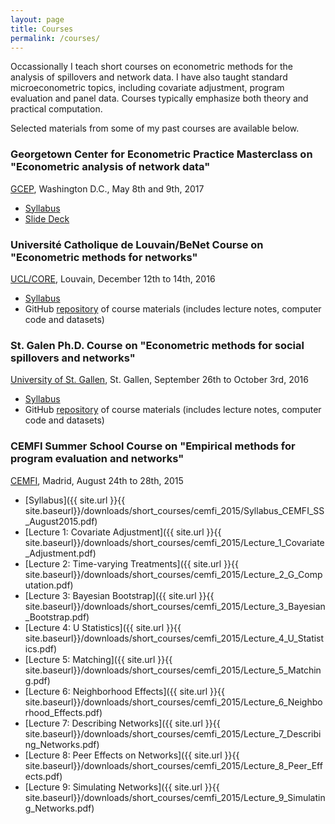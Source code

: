 ```yaml
---
layout: page
title: Courses
permalink: /courses/
---
```

Occassionally I teach short courses on econometric methods for the analysis of spillovers and network data. I have also taught standard microeconometric topics, including covariate adjustment, program evaluation and panel data. Courses typically emphasize both theory and practical computation.

Selected materials from some of my past courses are available below.

### Georgetown Center for Econometric Practice Masterclass on "Econometric analysis of network data"
[GCEP](https://econ.georgetown.edu/gcep/masterclasses), Washington D.C., May 8th and 9th, 2017

* [Syllabus](https://github.com/bryangraham/short_courses/blob/master/GCEP/Syllabus_GCEP_Networks_May2017.pdf)
* [Slide Deck](https://github.com/bryangraham/short_courses/tree/master/GCEP/Lectures)

### Université Catholique de Louvain/BeNet Course on "Econometric methods for networks"
[UCL/CORE](https://be-net.github.io/2016/), Louvain, December 12th to 14th, 2016

* [Syllabus](https://github.com/bryangraham/short_courses/blob/master/CORE_Winter_School/Syllabus_CORE_Networks_Dec2016.pdf)
* GitHub [repository](https://github.com/bryangraham/short_courses/tree/master/CORE_Winter_School) of course materials (includes lecture notes, computer code and datasets)

### St. Galen Ph.D. Course on "Econometric methods for social spillovers and networks"
[University of St. Gallen](http://www.sew.unisg.ch/en), St. Gallen, September 26th to October 3rd, 2016

* [Syllabus](https://github.com/bryangraham/short_courses/blob/master/St_Gallen/Syllabus/Syllabus_St_Gallen_Networks_Sept2016.pdf)
* GitHub [repository](https://github.com/bryangraham/short_courses/tree/master/St_Gallen) of course materials (includes lecture notes, computer code and datasets)

### CEMFI Summer School Course on "Empirical methods for program evaluation and networks"
[CEMFI](http://www.cemfi.es/), Madrid, August 24th to 28th, 2015

* [Syllabus]({{ site.url }}{{ site.baseurl}}/downloads/short_courses/cemfi_2015/Syllabus_CEMFI_SS_August2015.pdf)
* [Lecture 1: Covariate Adjustment]({{ site.url }}{{ site.baseurl}}/downloads/short_courses/cemfi_2015/Lecture_1_Covariate_Adjustment.pdf)
* [Lecture 2: Time-varying Treatments]({{ site.url }}{{ site.baseurl}}/downloads/short_courses/cemfi_2015/Lecture_2_G_Computation.pdf)
* [Lecture 3: Bayesian Bootstrap]({{ site.url }}{{ site.baseurl}}/downloads/short_courses/cemfi_2015/Lecture_3_Bayesian_Bootstrap.pdf)
* [Lecture 4: U Statistics]({{ site.url }}{{ site.baseurl}}/downloads/short_courses/cemfi_2015/Lecture_4_U_Statistics.pdf)
* [Lecture 5: Matching]({{ site.url }}{{ site.baseurl}}/downloads/short_courses/cemfi_2015/Lecture_5_Matching.pdf)
* [Lecture 6: Neighborhood Effects]({{ site.url }}{{ site.baseurl}}/downloads/short_courses/cemfi_2015/Lecture_6_Neighborhood_Effects.pdf)
* [Lecture 7: Describing Networks]({{ site.url }}{{ site.baseurl}}/downloads/short_courses/cemfi_2015/Lecture_7_Describing_Networks.pdf)
* [Lecture 8: Peer Effects on Networks]({{ site.url }}{{ site.baseurl}}/downloads/short_courses/cemfi_2015/Lecture_8_Peer_Effects.pdf)
* [Lecture 9: Simulating Networks]({{ site.url }}{{ site.baseurl}}/downloads/short_courses/cemfi_2015/Lecture_9_Simulating_Networks.pdf)


